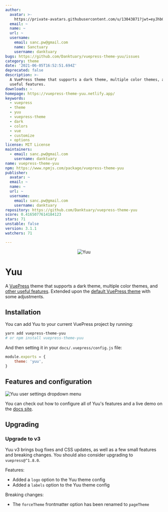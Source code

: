```yaml
---
author:
  avatar: >-
    https://private-avatars.githubusercontent.com/u/13043871?jwt=eyJhbGciOiJIUzI1NiIsInR5cCI6IkpXVCJ9.eyJpc3MiOiJnaXRodWIuY29tIiwiYXVkIjoicmF3LmdpdGh1YnVzZXJjb250ZW50LmNvbSIsImtleSI6ImtleTEiLCJleHAiOjE3MzQ2NzM1NjAsIm5iZiI6MTczNDY3MjM2MCwicGF0aCI6Ii91LzEzMDQzODcxIn0.dGz0vSYVzVu097_0tCKv1QMn4Y9p-Y8UXJw9iqjtqF4&v=4
  email: ~
  name: ~
  url: ~
  username:
    email: sanc.pw@gmail.com
    name: Sanctuary
    username: danktuary
bugs: https://github.com/Danktuary/vuepress-theme-yuu/issues
category: theme
date: '2021-06-05T16:52:51.694Z'
deprecated: false
description: >-
  A VuePress theme that supports a dark theme, multiple color themes, and other
  useful features.
downloads: ~
homepage: https://vuepress-theme-yuu.netlify.app/
keywords:
  - vuepress
  - theme
  - yuu
  - vuepress-theme
  - dark
  - colors
  - vue
  - customize
  - options
license: MIT License
maintainers:
  - email: sanc.pw@gmail.com
    username: danktuary
name: vuepress-theme-yuu
npm: https://www.npmjs.com/package/vuepress-theme-yuu
publisher:
  avatar: ~
  email: ~
  name: ~
  url: ~
  username:
    email: sanc.pw@gmail.com
    username: danktuary
repository: https://github.com/Danktuary/vuepress-theme-yuu
score: 0.4165077614184123
stars: 71
unstable: false
version: 3.1.1
watchers: 71

---
```


<div align="center">
	<img src="https://i.imgur.com/j9bfYBy.png" title="Yuu" alt="Yuu" />
</div>

# Yuu

A [VuePress](https://vuepress.vuejs.org/) theme that supports a dark theme, multiple color themes, and [other useful features](https://vuepress-theme-yuu.netlify.app/theme-configuration.html). Extended upon the [default VuePress theme](https://vuepress.vuejs.org/theme/default-theme-config.html) with some adjustments.

## Installation

You can add Yuu to your current VuePress project by running:

```bash
yarn add vuepress-theme-yuu
# or npm install vuepress-theme-yuu
```

And then setting it in your `docs/.vuepress/config.js` file:

```js
module.exports = {
	theme: 'yuu',
}
```
## Features and configuration

![Yuu user settings dropdown menu](https://i.imgur.com/VCDGN8n.png)

You can check out how to configure all of Yuu's features and a live demo on the [docs site](https://vuepress-theme-yuu.netlify.app/).

## Upgrading

### Upgrade to v3

Yuu v3 brings bug fixes and CSS updates, as well as a few small features and breaking changes. You should also consider upgrading to `vuepress@^1.8.0`.

Features:
- Added a `logo` option to the Yuu theme config
- Added a `labels` option to the Yuu theme config

Breaking changes:
- The `forceTheme` frontmatter option has been renamed to `pageTheme`
